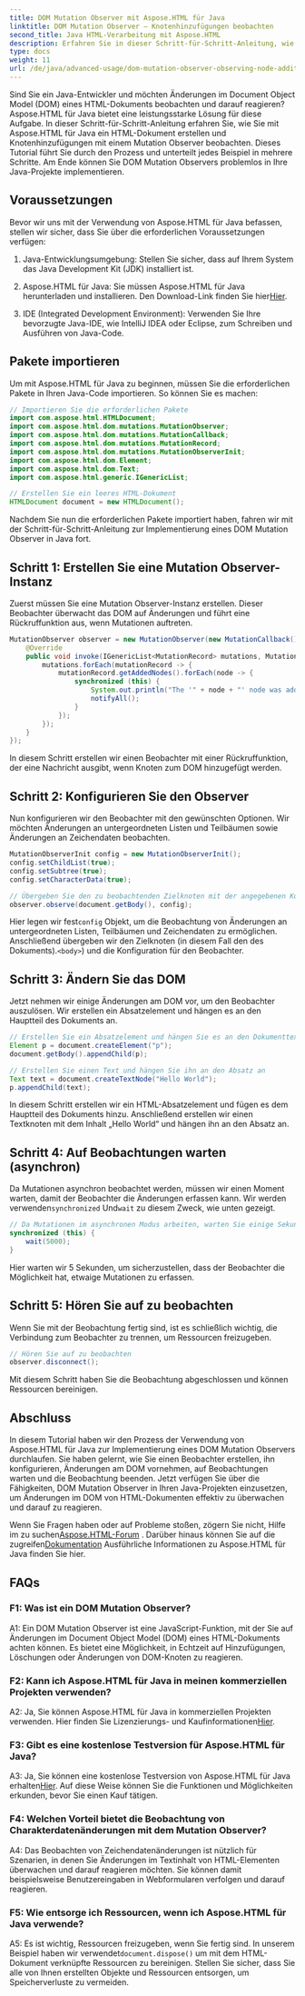 ```yaml
---
title: DOM Mutation Observer mit Aspose.HTML für Java
linktitle: DOM Mutation Observer – Knotenhinzufügungen beobachten
second_title: Java HTML-Verarbeitung mit Aspose.HTML
description: Erfahren Sie in dieser Schritt-für-Schritt-Anleitung, wie Sie Aspose.HTML für Java verwenden, um einen DOM Mutation Observer zu implementieren. Überwachen Sie DOM-Änderungen und reagieren Sie effektiv darauf.
type: docs
weight: 11
url: /de/java/advanced-usage/dom-mutation-observer-observing-node-additions/
---
```


Sind Sie ein Java-Entwickler und möchten Änderungen im Document Object Model (DOM) eines HTML-Dokuments beobachten und darauf reagieren? Aspose.HTML für Java bietet eine leistungsstarke Lösung für diese Aufgabe. In dieser Schritt-für-Schritt-Anleitung erfahren Sie, wie Sie mit Aspose.HTML für Java ein HTML-Dokument erstellen und Knotenhinzufügungen mit einem Mutation Observer beobachten. Dieses Tutorial führt Sie durch den Prozess und unterteilt jedes Beispiel in mehrere Schritte. Am Ende können Sie DOM Mutation Observers problemlos in Ihre Java-Projekte implementieren.

## Voraussetzungen

Bevor wir uns mit der Verwendung von Aspose.HTML für Java befassen, stellen wir sicher, dass Sie über die erforderlichen Voraussetzungen verfügen:

1. Java-Entwicklungsumgebung: Stellen Sie sicher, dass auf Ihrem System das Java Development Kit (JDK) installiert ist.

2.  Aspose.HTML für Java: Sie müssen Aspose.HTML für Java herunterladen und installieren. Den Download-Link finden Sie hier[Hier](https://releases.aspose.com/html/java/).

3. IDE (Integrated Development Environment): Verwenden Sie Ihre bevorzugte Java-IDE, wie IntelliJ IDEA oder Eclipse, zum Schreiben und Ausführen von Java-Code.

## Pakete importieren

Um mit Aspose.HTML für Java zu beginnen, müssen Sie die erforderlichen Pakete in Ihren Java-Code importieren. So können Sie es machen:

```java
// Importieren Sie die erforderlichen Pakete
import com.aspose.html.HTMLDocument;
import com.aspose.html.dom.mutations.MutationObserver;
import com.aspose.html.dom.mutations.MutationCallback;
import com.aspose.html.dom.mutations.MutationRecord;
import com.aspose.html.dom.mutations.MutationObserverInit;
import com.aspose.html.dom.Element;
import com.aspose.html.dom.Text;
import com.aspose.html.generic.IGenericList;

// Erstellen Sie ein leeres HTML-Dokument
HTMLDocument document = new HTMLDocument();
```

Nachdem Sie nun die erforderlichen Pakete importiert haben, fahren wir mit der Schritt-für-Schritt-Anleitung zur Implementierung eines DOM Mutation Observer in Java fort.

## Schritt 1: Erstellen Sie eine Mutation Observer-Instanz

Zuerst müssen Sie eine Mutation Observer-Instanz erstellen. Dieser Beobachter überwacht das DOM auf Änderungen und führt eine Rückruffunktion aus, wenn Mutationen auftreten.

```java
MutationObserver observer = new MutationObserver(new MutationCallback() {
    @Override
    public void invoke(IGenericList<MutationRecord> mutations, MutationObserver mutationObserver) {
        mutations.forEach(mutationRecord -> {
            mutationRecord.getAddedNodes().forEach(node -> {
                synchronized (this) {
                    System.out.println("The '" + node + "' node was added to the document.");
                    notifyAll();
                }
            });
        });
    }
});
```

In diesem Schritt erstellen wir einen Beobachter mit einer Rückruffunktion, der eine Nachricht ausgibt, wenn Knoten zum DOM hinzugefügt werden.

## Schritt 2: Konfigurieren Sie den Observer

Nun konfigurieren wir den Beobachter mit den gewünschten Optionen. Wir möchten Änderungen an untergeordneten Listen und Teilbäumen sowie Änderungen an Zeichendaten beobachten.

```java
MutationObserverInit config = new MutationObserverInit();
config.setChildList(true);
config.setSubtree(true);
config.setCharacterData(true);

// Übergeben Sie den zu beobachtenden Zielknoten mit der angegebenen Konfiguration
observer.observe(document.getBody(), config);
```

 Hier legen wir fest`config` Objekt, um die Beobachtung von Änderungen an untergeordneten Listen, Teilbäumen und Zeichendaten zu ermöglichen. Anschließend übergeben wir den Zielknoten (in diesem Fall den des Dokuments).`<body>`) und die Konfiguration für den Beobachter.

## Schritt 3: Ändern Sie das DOM

Jetzt nehmen wir einige Änderungen am DOM vor, um den Beobachter auszulösen. Wir erstellen ein Absatzelement und hängen es an den Hauptteil des Dokuments an.

```java
// Erstellen Sie ein Absatzelement und hängen Sie es an den Dokumenttext an
Element p = document.createElement("p");
document.getBody().appendChild(p);

// Erstellen Sie einen Text und hängen Sie ihn an den Absatz an
Text text = document.createTextNode("Hello World");
p.appendChild(text);
```

In diesem Schritt erstellen wir ein HTML-Absatzelement und fügen es dem Hauptteil des Dokuments hinzu. Anschließend erstellen wir einen Textknoten mit dem Inhalt „Hello World“ und hängen ihn an den Absatz an.

## Schritt 4: Auf Beobachtungen warten (asynchron)

Da Mutationen asynchron beobachtet werden, müssen wir einen Moment warten, damit der Beobachter die Änderungen erfassen kann. Wir werden verwenden`synchronized` Und`wait` zu diesem Zweck, wie unten gezeigt.

```java
// Da Mutationen im asynchronen Modus arbeiten, warten Sie einige Sekunden
synchronized (this) {
    wait(5000);
}
```

Hier warten wir 5 Sekunden, um sicherzustellen, dass der Beobachter die Möglichkeit hat, etwaige Mutationen zu erfassen.

## Schritt 5: Hören Sie auf zu beobachten

Wenn Sie mit der Beobachtung fertig sind, ist es schließlich wichtig, die Verbindung zum Beobachter zu trennen, um Ressourcen freizugeben.

```java
// Hören Sie auf zu beobachten
observer.disconnect();
```

Mit diesem Schritt haben Sie die Beobachtung abgeschlossen und können Ressourcen bereinigen.

## Abschluss

In diesem Tutorial haben wir den Prozess der Verwendung von Aspose.HTML für Java zur Implementierung eines DOM Mutation Observers durchlaufen. Sie haben gelernt, wie Sie einen Beobachter erstellen, ihn konfigurieren, Änderungen am DOM vornehmen, auf Beobachtungen warten und die Beobachtung beenden. Jetzt verfügen Sie über die Fähigkeiten, DOM Mutation Observer in Ihren Java-Projekten einzusetzen, um Änderungen im DOM von HTML-Dokumenten effektiv zu überwachen und darauf zu reagieren.

Wenn Sie Fragen haben oder auf Probleme stoßen, zögern Sie nicht, Hilfe im zu suchen[Aspose.HTML-Forum](https://forum.aspose.com/) . Darüber hinaus können Sie auf die zugreifen[Dokumentation](https://reference.aspose.com/html/java/) Ausführliche Informationen zu Aspose.HTML für Java finden Sie hier.

## FAQs

### F1: Was ist ein DOM Mutation Observer?

A1: Ein DOM Mutation Observer ist eine JavaScript-Funktion, mit der Sie auf Änderungen im Document Object Model (DOM) eines HTML-Dokuments achten können. Es bietet eine Möglichkeit, in Echtzeit auf Hinzufügungen, Löschungen oder Änderungen von DOM-Knoten zu reagieren.

### F2: Kann ich Aspose.HTML für Java in meinen kommerziellen Projekten verwenden?

 A2: Ja, Sie können Aspose.HTML für Java in kommerziellen Projekten verwenden. Hier finden Sie Lizenzierungs- und Kaufinformationen[Hier](https://purchase.aspose.com/buy).

### F3: Gibt es eine kostenlose Testversion für Aspose.HTML für Java?

 A3: Ja, Sie können eine kostenlose Testversion von Aspose.HTML für Java erhalten[Hier](https://releases.aspose.com/). Auf diese Weise können Sie die Funktionen und Möglichkeiten erkunden, bevor Sie einen Kauf tätigen.

### F4: Welchen Vorteil bietet die Beobachtung von Charakterdatenänderungen mit dem Mutation Observer?

A4: Das Beobachten von Zeichendatenänderungen ist nützlich für Szenarien, in denen Sie Änderungen im Textinhalt von HTML-Elementen überwachen und darauf reagieren möchten. Sie können damit beispielsweise Benutzereingaben in Webformularen verfolgen und darauf reagieren.

### F5: Wie entsorge ich Ressourcen, wenn ich Aspose.HTML für Java verwende?

 A5: Es ist wichtig, Ressourcen freizugeben, wenn Sie fertig sind. In unserem Beispiel haben wir verwendet`document.dispose()` um mit dem HTML-Dokument verknüpfte Ressourcen zu bereinigen. Stellen Sie sicher, dass Sie alle von Ihnen erstellten Objekte und Ressourcen entsorgen, um Speicherverluste zu vermeiden.